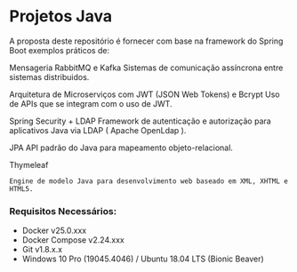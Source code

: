 # Projetos Java

A proposta deste repositório é fornecer com base na framework do Spring Boot exemplos práticos de:

Mensageria RabbitMQ e Kafka
	Sistemas de comunicação assíncrona entre sistemas distribuidos.

Arquitetura de Microserviços com JWT (JSON Web Tokens) e Bcrypt
	Uso de APIs que se integram com o uso de JWT.

Spring Security + LDAP
	Framework de autenticação e autorização para aplicativos Java via LDAP ( Apache OpenLdap ).

JPA 
	API padrão do Java para mapeamento objeto-relacional.

Thymeleaf

	Engine de modelo Java para desenvolvimento web baseado em XML, XHTML e HTML5.

### Requisitos Necessários:

- Docker v25.0.xxx
- Docker Compose v2.24.xxx
- Git v1.8.x.x
- Windows 10 Pro (19045.4046) / Ubuntu 18.04 LTS (Bionic Beaver)

